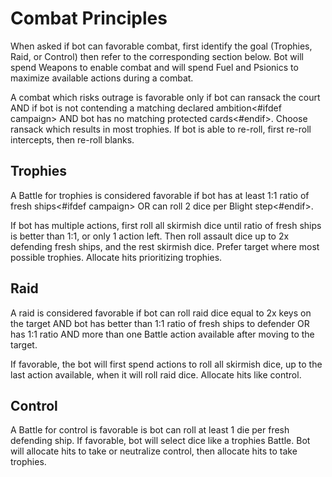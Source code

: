 # Combat Principles

When asked if bot can favorable combat, first identify the goal (Trophies, Raid, or Control) then refer to the corresponding section below. Bot will spend Weapons to enable combat and will spend Fuel and Psionics to maximize available actions during a combat.

A combat which risks outrage is favorable only if bot can ransack the court AND if bot is not contending a matching declared ambition<#ifdef campaign> AND bot has no matching protected cards<#endif>. Choose ransack which results in most trophies. If bot is able to re-roll, first re-roll intercepts, then re-roll blanks.

## Trophies

A Battle for trophies is considered favorable if bot has at least 1:1 ratio of fresh ships<#ifdef campaign> OR can roll 2 dice per Blight step<!-- (TODO: Blight combat table)--><#endif>.

If bot has multiple actions, first roll all skirmish dice until ratio of fresh ships is better than 1:1, or only 1 action left. Then roll assault dice up to 2x defending fresh ships, and the rest skirmish dice. Prefer target where most possible trophies. Allocate hits prioritizing trophies.

## Raid

A raid is considered favorable if bot can roll raid dice equal to 2x keys on the target AND bot has better than 1:1 ratio of fresh ships to defender OR has 1:1 ratio AND more than one Battle action available after moving to the target.

If favorable, the bot will first spend actions to roll all skirmish dice, up to the last action available, when it will roll raid dice. Allocate hits like control.

## Control

A Battle for control is favorable is bot can roll at least 1 die per fresh defending ship. If favorable, bot will select dice like a trophies Battle. Bot will allocate hits to take or neutralize control, then allocate hits to take trophies.

<div class="pagebreak"> </div>
